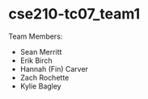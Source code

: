 # cse210-tc07_team1

Team Members:
* Sean Merritt
* Erik Birch
* Hannah (Fin) Carver 
* Zach Rochette
* Kylie Bagley
